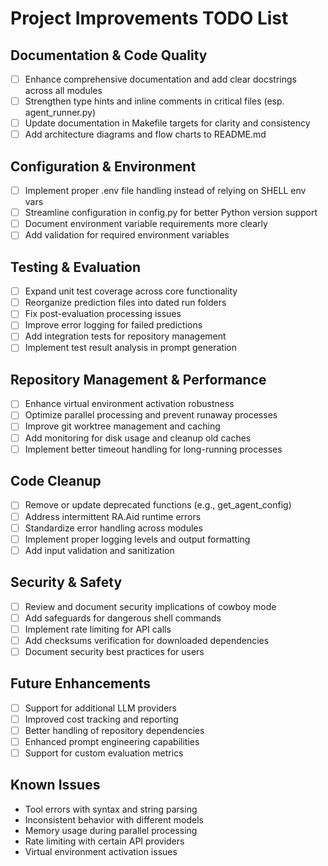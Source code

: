 # Project Improvements TODO List

## Documentation & Code Quality
- [ ] Enhance comprehensive documentation and add clear docstrings across all modules
- [ ] Strengthen type hints and inline comments in critical files (esp. agent_runner.py)
- [ ] Update documentation in Makefile targets for clarity and consistency
- [ ] Add architecture diagrams and flow charts to README.md

## Configuration & Environment
- [ ] Implement proper .env file handling instead of relying on SHELL env vars
- [ ] Streamline configuration in config.py for better Python version support
- [ ] Document environment variable requirements more clearly
- [ ] Add validation for required environment variables

## Testing & Evaluation 
- [ ] Expand unit test coverage across core functionality
- [ ] Reorganize prediction files into dated run folders
- [ ] Fix post-evaluation processing issues
- [ ] Improve error logging for failed predictions
- [ ] Add integration tests for repository management
- [ ] Implement test result analysis in prompt generation

## Repository Management & Performance
- [ ] Enhance virtual environment activation robustness
- [ ] Optimize parallel processing and prevent runaway processes
- [ ] Improve git worktree management and caching
- [ ] Add monitoring for disk usage and cleanup old caches
- [ ] Implement better timeout handling for long-running processes

## Code Cleanup
- [ ] Remove or update deprecated functions (e.g., get_agent_config)
- [ ] Address intermittent RA.Aid runtime errors
- [ ] Standardize error handling across modules
- [ ] Implement proper logging levels and output formatting
- [ ] Add input validation and sanitization

## Security & Safety
- [ ] Review and document security implications of cowboy mode
- [ ] Add safeguards for dangerous shell commands
- [ ] Implement rate limiting for API calls
- [ ] Add checksums verification for downloaded dependencies
- [ ] Document security best practices for users

## Future Enhancements
- [ ] Support for additional LLM providers
- [ ] Improved cost tracking and reporting
- [ ] Better handling of repository dependencies
- [ ] Enhanced prompt engineering capabilities
- [ ] Support for custom evaluation metrics

## Known Issues
- Tool errors with syntax and string parsing
- Inconsistent behavior with different models
- Memory usage during parallel processing
- Rate limiting with certain API providers
- Virtual environment activation issues
